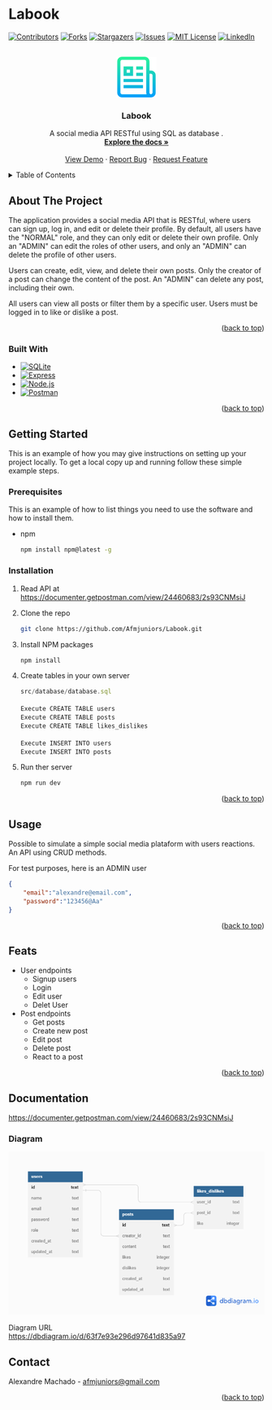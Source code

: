 # Labook



<a name="readme-top"></a>

[![Contributors][contributors-shield]][contributors-url]
[![Forks][forks-shield]][forks-url]
[![Stargazers][stars-shield]][stars-url]
[![Issues][issues-shield]][issues-url]
[![MIT License][license-shield]][license-url]
[![LinkedIn][linkedin-shield]][linkedin-url]



<!-- PROJECT LOGO -->
<br />
<div align="center">
  <a href="https://github.com/Afmjuniors/Labook">
    <img src="readme-image/logo-doc.png" alt="Logo" width="80" height="80">
  </a>

<h3 align="center">Labook</h3>

  <p align="center">
    A social media API RESTful using SQL as database . 
    <br />
    <a href="https://github.com/Afmjuniors/Labook"><strong>Explore the docs »</strong></a>
    <br />
    <br />
    <a href="https://github.com/Afmjuniors/Labook">View Demo</a>
    ·
    <a href="https://github.com/Afmjuniors/Labook/issues">Report Bug</a>
    ·
    <a href="https://github.com/Afmjuniors/Labook/issues">Request Feature</a>
  </p>
</div>



<!-- TABLE OF CONTENTS -->
<details>
  <summary>Table of Contents</summary>
  <ol>
    <li>
      <a href="#about-the-project">About The Project</a>
      <ul>
        <li><a href="#built-with">Built With</a></li>
      </ul>
    </li>
    <li>
      <a href="#getting-started">Getting Started</a>
      <ul>
        <li><a href="#prerequisites">Prerequisites</a></li>
        <li><a href="#installation">Installation</a></li>
      </ul>
    </li>
    <li><a href="#usage">Usage</a></li>
    <li><a href="#feats">Features</a></li>
    <li><a href="#documentation">Documentation</a></li>
    <li><a href="#contact">Contact</a></li>

  </ol>
</details>



<!-- ABOUT THE PROJECT -->
## About The Project



The application provides a social media API that is RESTful, where users can sign up, log in, and edit or delete their profile. By default, all users have the "NORMAL" role, and they can only edit or delete their own profile. Only an "ADMIN" can edit the roles of other users, and only an "ADMIN" can delete the profile of other users.

Users can create, edit, view, and delete their own posts. Only the creator of a post can change the content of the post. An "ADMIN" can delete any post, including their own.

All users can view all posts or filter them by a specific user. Users must be logged in to like or dislike a post.


<p align="right">(<a href="#readme-top">back to top</a>)</p>



### Built With

* [![SQLite][SQLite]][SQLite-url]
* [![Express][Express]][Express-url]
* [![Node.js][Node.js]][Node.js-url]
* [![Postman][Postman]][Postman-url]


<p align="right">(<a href="#readme-top">back to top</a>)</p>



<!-- GETTING STARTED -->
## Getting Started

This is an example of how you may give instructions on setting up your project locally.
To get a local copy up and running follow these simple example steps.

### Prerequisites

This is an example of how to list things you need to use the software and how to install them.
* npm
  ```sh
  npm install npm@latest -g
  ```

### Installation

1. Read API at https://documenter.getpostman.com/view/24460683/2s93CNMsiJ

2. Clone the repo
   ```sh
   git clone https://github.com/Afmjuniors/Labook.git
   ```
3. Install NPM packages
   ```sh
   npm install
   ```
4. Create tables in your own server
   ```js
   src/database/database.sql

   Execute CREATE TABLE users
   Execute CREATE TABLE posts
   Execute CREATE TABLE likes_dislikes

   Execute INSERT INTO users 
   Execute INSERT INTO posts
   ```
5. Run ther server
   ```js
   npm run dev
   ```

<p align="right">(<a href="#readme-top">back to top</a>)</p>



<!-- USAGE EXAMPLES -->
## Usage

Possible to simulate a simple social media plataform with users reactions.
An API using CRUD methods.

For test purposes, here is an ADMIN user
```json
{
    "email":"alexandre@email.com",
    "password":"123456@Aa"
}
```



<p align="right">(<a href="#readme-top">back to top</a>)</p>



<!-- ROADMAP -->
## Feats

- User endpoints
    - Signup users
    - Login
    - Edit user
    - Delet User
- Post endpoints
    - Get posts
    - Create new post
    - Edit post
    - Delete post
    - React to a post


<p align="right">(<a href="#readme-top">back to top</a>)</p>

## Documentation

https://documenter.getpostman.com/view/24460683/2s93CNMsiJ

### Diagram
![Product Name Screen Shot][product-screenshot]

Diagram URL <br/>
https://dbdiagram.io/d/63f7e93e296d97641d835a97



<!-- CONTACT -->
## Contact

Alexandre Machado  - afmjuniors@gmail.com



<p align="right">(<a href="#readme-top">back to top</a>)</p>







<!-- MARKDOWN LINKS & IMAGES -->
<!-- https://www.markdownguide.org/basic-syntax/#reference-style-links -->
[contributors-shield]: https://img.shields.io/github/contributors/Afmjuniors/Labook.svg?style=for-the-badge
[contributors-url]: https://github.com/Afmjuniors/Labook/graphs/contributors
[forks-shield]: https://img.shields.io/github/forks/Afmjuniors/Labook.svg?style=for-the-badge
[forks-url]: https://github.com/Afmjuniors/Labook/network/members
[stars-shield]: https://img.shields.io/github/stars/Afmjuniors/Labook.svg?style=for-the-badge
[stars-url]: https://github.com/Afmjuniors/Labook/stargazers
[issues-shield]: https://img.shields.io/github/issues/Afmjuniors/Labook.svg?style=for-the-badge
[issues-url]: https://github.com/Afmjuniors/Labook/issues
[license-shield]: https://img.shields.io/github/license/Afmjuniors/Labook.svg?style=for-the-badge
[license-url]: https://github.com/Afmjuniors/Labook/blob/master/LICENSE.txt
[linkedin-shield]: https://img.shields.io/badge/-LinkedIn-black.svg?style=for-the-badge&logo=linkedin&colorB=555
[linkedin-url]: https://linkedin.com/in/afmjuniors
[product-screenshot]: readme-image/labook.png
[SQLite]: https://img.shields.io/badge/SQLite-07405E?style=for-the-badge&logo=sqlite&logoColor=white
[SQLite-url]: https://www.sqlitetutorial.net/
[Express]: https://img.shields.io/badge/Express.js-000000?style=for-the-badge&logo=express&logoColor=white
[Express-url]: https://expressjs.com/pt-br/
[Node.js]: https://img.shields.io/badge/Node.js-339933?style=for-the-badge&logo=nodedotjs&logoColor=white
[Node.js-url]: https://nodejs.org/en/
[Postman]: https://img.shields.io/badge/Postman-FF6C37?style=for-the-badge&logo=Postman&logoColor=white
[Postman-url]: https://www.postman.com/

